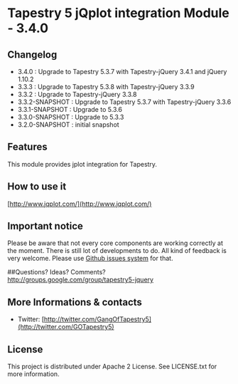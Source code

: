# Tapestry 5 jQplot integration Module - 3.4.0

## Changelog
- 3.4.0 : Upgrade to Tapestry 5.3.7 with Tapestry-jQuery 3.4.1 and jQuery 1.10.2
- 3.3.3 : Upgrade to Tapestry 5.3.8 with Tapestry-jQuery 3.3.9 
- 3.3.2 : Upgrade to Tapestry-jQuery 3.3.8  
- 3.3.2-SNAPSHOT : Upgrade to Tapestry 5.3.7 with Tapestry-jQuery 3.3.6  
- 3.3.1-SNAPSHOT : Upgrade to 5.3.6  
- 3.3.0-SNAPSHOT : Upgrade to 5.3.3  
- 3.2.0-SNAPSHOT : initial snapshot 

## Features

This module provides jplot integration for Tapestry.


## How to use it
[http://www.jqplot.com/](http://www.jqplot.com/)


## Important notice

Please be aware that not every core components are working correctly at the moment. There is still lot of developments to do. 
All kind of feedback is very welcome. Please use [Github issues system](http://github.com/got5/tapestry5-jqplot/issues) for that.
 
##Questions? Ideas? Comments?
http://groups.google.com/group/tapestry5-jquery

## More Informations & contacts

* Twitter: [http://twitter.com/GangOfTapestry5](http://twitter.com/GOTapestry5)


## License

This project is distributed under Apache 2 License. See LICENSE.txt for more information.
